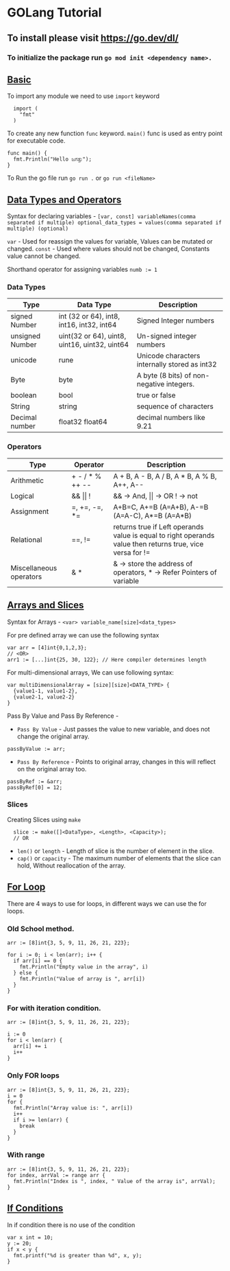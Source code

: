 # GOLang Tutorial

## To install please visit <https://go.dev/dl/>

### To initialize the package run `go mod init <dependency name>.`

## [Basic](./basics/basic.go)

To import any module we need to use `import` keyword

```golang
  import (
    "fmt"
  )
```

To create any new function `func` keyword. `main()` func is used as entry point for executable code.

```golang
func main() {
  fmt.Println("Hello ಜಗತ್ತು");
}
```

To Run the go file run `go run .` or `go run <fileName>`

## [Data Types and Operators](./basics/dataTypes.go)

Syntax for declaring variables - `[var, const] variableNames(comma separated if multiple) optional_data_types = values(comma separated if multiple) (optional)`

`var` - Used for reassign the values for variable, Values can be mutated or changed.
`const` - Used where values should not be changed, Constants value cannot be changed.

Shorthand operator for assigning variables `numb := 1`

### Data Types

| Type  | Data Type | Description |
| --- | --- | --- |
| signed Number | int (32 or 64), int8, int16, int32, int64 | Signed Integer numbers |
| unsigned Number | uint(32 or 64), uint8, uint16, uint32, uint64| Un-signed integer numbers |
| unicode  | rune | Unicode characters internally stored as int32 |
| Byte | byte | A byte (8 bits) of non-negative integers. |
| boolean | bool | true or false |
| String | string | sequence of characters |
| Decimal number | float32 float64 | decimal numbers like 9.21 |

### Operators

| Type | Operator | Description |
| --- | --- | --- |
| Arithmetic | + - / * % ++ -- | A + B, A - B, A / B, A * B, A % B, A++, A-- |
| Logical | && \|\| ! | && -> And, \|\| -> OR ! -> not |
| Assignment | =, +=, -=, *= | A+B=C, A+=B (A=A+B), A-=B (A=A-C), A*=B (A=A*B) |
| Relational | ==, != | returns true if Left operands value is equal to right operands value then returns true, vice versa for != |
| Miscellaneous operators | & * | & -> store the address of operators, * -> Refer Pointers of variable |

## [Arrays and Slices](./3%20-%20arrays/array.go)

Syntax for Arrays - `<var> variable_name[size]<data_types> `

For pre defined array we can use the following syntax
```golang
var arr = [4]int{0,1,2,3};
// <OR>
arr1 := [...]int{25, 30, 122}; // Here compiler determines length
```

For multi-dimensional arrays, We can use following syntax: 
```golang
var multiDimensionalArray = [size][size]<DATA_TYPE> {
  {value1-1, value1-2},
  {value2-1, value2-2}
}
```

Pass By Value and Pass By Reference - 
* `Pass By Value` - Just passes the value to new variable, and does not change the original array.

```golang     
passByValue := arr;
```
* `Pass By Reference` - Points to original array, changes in this will reflect on the original array too.
```goLang
passByRef := &arr;
passByRef[0] = 12;
```

### Slices
Creating Slices using `make`
```goLang
  slice := make([]<DataType>, <Length>, <Capacity>);
  // OR

```
* `len()` or `length` - Length of slice is the number of element in the slice.
* `cap()` or `capacity` - The maximum number of elements that the slice can hold, Without reallocation of the array.  

## [For Loop](./4%20-%20conditions%20and%20loops/loops.go)
There are 4 ways to use for loops, in different ways we can use the for loops.

### Old School method.
```golang
arr := [8]int{3, 5, 9, 11, 26, 21, 223};

for i := 0; i < len(arr); i++ {
  if arr[i] == 0 {
    fmt.Println("Empty value in the array", i)
  } else {
    fmt.Println("Value of array is ", arr[i])
  }
}
```

### For with iteration condition.
```golang
arr := [8]int{3, 5, 9, 11, 26, 21, 223};

i := 0
for i < len(arr) {
  arr[i] += i
  i++
}
```

### Only FOR loops
```golang
arr := [8]int{3, 5, 9, 11, 26, 21, 223};
i = 0
for {
  fmt.Println("Array value is: ", arr[i])
  i++
  if i >= len(arr) {
    break
  }
}
```

### With range
```golang
arr := [8]int{3, 5, 9, 11, 26, 21, 223};
for index, arrVal := range arr {
  fmt.Println("Index is ", index, " Value of the array is", arrVal);
}
```

## [If Conditions](./4%20-%20conditions%20and%20loops/conditions.go)
In if condition there is no use of the condition
```golang
var x int = 10;
y := 20;
if x < y {
  fmt.printf("%d is greater than %d", x, y);
}
```